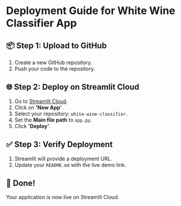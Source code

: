 # Deployment Guide for White Wine Classifier App

## 📦 Step 1: Upload to GitHub

1. Create a new GitHub repository.
2. Push your code to the repository.

## 🌐 Step 2: Deploy on Streamlit Cloud

1. Go to [Streamlit Cloud](https://share.streamlit.io/).
2. Click on **'New App'**.
3. Select your repository: `white-wine-classifier`.
4. Set the **Main file path** to `app.py`.
5. Click **'Deploy'**.

## ✅ Step 3: Verify Deployment

1. Streamlit will provide a deployment URL.
2. Update your `README.md` with the live demo link.

## 🎯 Done!

Your application is now live on Streamlit Cloud.
